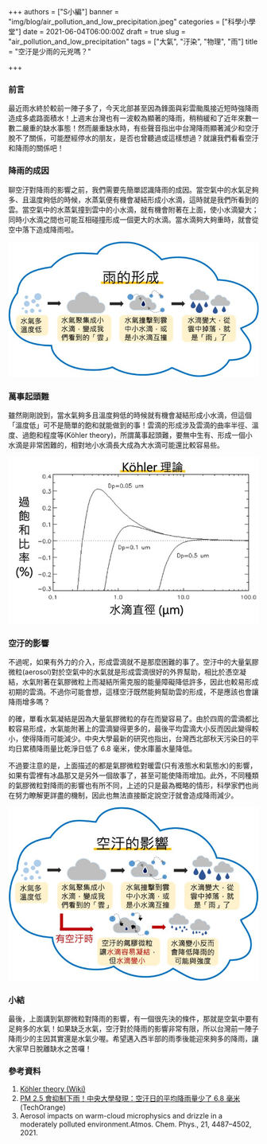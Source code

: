 +++
authors = ["S小編"]
banner = "img/blog/air_pollution_and_low_precipitation.jpeg"
categories = ["科學小學堂"]
date = 2021-06-04T06:00:00Z
draft = true
slug = "air_pollution_and_low_precipitation"
tags = ["大氣", "汙染", "物理", "雨"]
title = "空汙是少雨的元兇嗎？"

+++
### 前言

最近雨水終於較前一陣子多了，今天北部甚至因為鋒面與彩雲颱風接近短時強降雨造成多處路面積水！上週末台灣也有一波較為顯著的降雨，稍稍緩和了近年來數一數二嚴重的缺水事態！然而嚴重缺水時，有些聲音指出中台灣降雨顯著減少和空汙脫不了關係，可能歷經停水的朋友，是否也曾聽過或這樣想過？就讓我們看看空汙和降雨的關係吧！

### 降雨的成因

聊空汙對降雨的影響之前，我們需要先簡單認識降雨的成因。當空氣中的水氣足夠多、且溫度夠低的時候，水蒸氣便有機會凝結形成小水滴，這時就是我們所看到的雲。當空氣中的水蒸氣撞到雲中的小水滴，就有機會附著在上面，使小水滴變大；同時小水滴之間也可能互相碰撞形成一個更大的水滴。當水滴夠大夠重時，就會從空中落下造成降雨啦。

![](img/blog/rain_formaition.jpg "暖雲降雨成因示意圖")

### 萬事起頭難

雖然剛剛說到，當水氣夠多且溫度夠低的時候就有機會凝結形成小水滴，但這個「溫度低」可不是簡單的飽和就能做到的事！雲滴的形成涉及雲滴的曲率半徑、溫度、過飽和程度等(Köhler theory)，所謂萬事起頭難，要無中生有、形成一個小水滴是非常困難的，相對地小水滴長大成為大水滴可能還比較容易些。

![](img/blog/kohler_theory_2.jpg "Köhler theory中過飽和比率、水滴直徑與凝結核大小的關係示意圖")

### 空汙的影響

不過呢，如果有外力的介入，形成雲滴就不是那麼困難的事了。空汙中的大量氣膠微粒(aerosol)對於空氣中的水氣就是形成雲滴很好的外界幫助，相比於憑空凝結，水氣附著在氣膠微粒上而凝結所需克服的能量障礙降低許多，因此也較易形成初期的雲滴。不過你可能會想，這樣空汙既然能夠幫助雲的形成，不是應該也會讓降雨增多嗎？

的確，單看水氣凝結是因為大量氣膠微粒的存在而變容易了。由於四周的雲滴都比較容易形成，水氣能附著上的雲滴變得更多的，最後平均雲滴大小反而因此變得較小，使得降雨可能減少。中央大學最新的研究也指出，台灣西北部秋天污染日的平均日累積降雨量比乾淨日低了 6.8 毫米，使水庫蓄水量降低。

不過要注意的是，上面描述的都是氣膠微粒對暖雲(只有液態水和氣態水)的影響，如果有雲裡有冰晶那又是另外一個故事了，甚至可能使降雨增加。此外，不同種類的氣膠微粒對降雨的影響也有所不同，上述的只是最為概略的情形，科學家們也尚在努力瞭解更詳盡的機制，因此也無法直接斷定說空汙就會造成降雨減少。

![](img/blog/air_pollution_impact.jpg "空汙對暖雲降雨影響示意圖")

### 小結

最後，上面講到氣膠微粒對降雨的影響，有一個很先決的條件，那就是空氣中要有足夠多的水氣！如果缺乏水氣，空汙對於降雨的影響非常有限，所以台灣前一陣子降雨少的主因其實還是水氣少喔。希望邁入西半部的雨季後能迎來夠多的降雨，讓大家早日脫離缺水之苦囉！

### 參考資料

1. [Köhler theory (Wiki)](https://en.wikipedia.org/wiki/K%C3%B6hler_theory)
2. [PM 2.5 會抑制下雨！中央大學發現：空汙日的平均降雨量少了 6.8 毫米](https://buzzorange.com/techorange/2021/04/28/air-pollution-restrain-rainfall/) (TechOrange)
3. Aerosol impacts on warm-cloud microphysics and drizzle in a moderately polluted environment.Atmos. Chem. Phys., 21, 4487–4502, 2021.